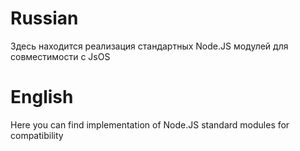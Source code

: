 # Russian

Здесь находится реализация стандартных Node.JS модулей для совместимости с JsOS

# English

Here you can find implementation of Node.JS standard modules for compatibility

